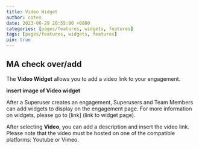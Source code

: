 ```yaml
---
title: Video Widget
author: cotes
date: 2023-06-29 20:55:00 +0800
categories: [pages/features, widgets, features]
tags: [pages/features, widgets, features]
pin: true
---
```


## MA check over/add  

The **Video Widget** allows you to add a video link to your engagement.

  **insert image of Video widget**  
  
After a Superuser creates an engagement, Superusers and Team Members can add widgets to display on the engagement page. For more information on widgets, please go to [link] (link to widget page).

After selecting **Video**, you can add a description and insert the video link. Please note that the video must be hosted on one of the compatible platforms: Youtube or Vimeo.  



